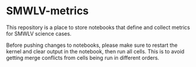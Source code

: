 # SMWLV-metrics

This repository is a place to store notebooks that define and collect metrics for SMWLV science cases.

Before pushing changes to notebooks, please make sure to restart the kernel and clear output in the notebook, then run all cells.  This is to avoid getting merge conflicts from cells being run in different orders.
